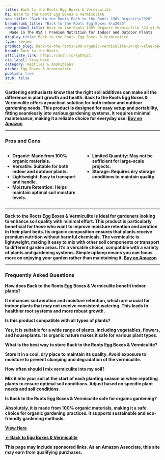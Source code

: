 ```yaml
---
title: Back to the Roots Egg Boxes & Vermiculite
h1: Back to the Roots Egg Boxes & Vermiculite
seo_title: "Back to the Roots Back to the Roots 100% Organic\u2026"
breadcrumb_title: "Back to the Roots Egg Boxes &\u2026"
raw_product_title: Back to the Roots 100% Organic Vermiculite (24 qt Value Pack) |
  Made in The USA | Premium Nutrition for Indoor and Outdoor Plants
display_title: Back to the Roots Egg Boxes & Vermiculite
type: review
product_slug: back-to-the-roots-100-organic-vermiculite-24-qt-value-pack-made-in-the-f3b1a56c
brand: Back to the Roots
affiliate_link: https://amzn.to/4pUYq2C
cta_label: View Here
category: Reptiles & Amphibians
niche: Egg Boxes & Vermiculite
publish: true
stub: false
---
```


<div id="intro" class="full-width">
  <p><strong>Gardening enthusiasts know that the right soil additives can make all the difference in plant growth and health. Back to the Roots Egg Boxes & Vermiculite offers a practical solution for both indoor and outdoor gardening needs. This product is designed for easy setup and portability, fitting seamlessly into various gardening systems. It requires minimal maintenance, making it a reliable choice for everyday use. <a href="https://amzn.to/4pUYq2C" rel="nofollow sponsored noopener" target="_blank"><strong>Buy on Amazon</strong></a></p>
</div>

<hr />
<h3 id="pros-cons">Pros and Cons</h3>
<div class="pc-grid" style="display:grid;grid-template-columns:1fr 1fr;gap:16px;">
  <ul>
    <li><strong>Organic:</strong> Made from 100% organic materials.</li>
    <li><strong>Versatile:</strong> Suitable for both indoor and outdoor plants.</li>
    <li><strong>Lightweight:</strong> Easy to transport and handle.</li>
    <li><strong>Moisture Retention:</strong> Helps maintain optimal soil moisture levels.</li>
  </ul>
  <ul>
    <li><strong>Limited Quantity:</strong> May not be sufficient for large-scale projects.</li>
    <li><strong>Storage:</strong> Requires dry storage conditions to maintain quality.</li>
  </ul>
</div>
<hr />

<div class="full-width">
  <p>Back to the Roots Egg Boxes & Vermiculite is ideal for gardeners looking to enhance soil quality with minimal effort. This product is particularly beneficial for those who want to improve moisture retention and aeration in their plant beds. Its organic composition ensures that plants receive premium nutrition without harmful chemicals. The vermiculite is lightweight, making it easy to mix with other soil components or transport to different garden areas. It’s a versatile choice, compatible with a variety of plants and gardening systems. Simple upkeep means you can focus more on enjoying your garden rather than maintaining it. <a href="https://amzn.to/4pUYq2C" rel="nofollow sponsored noopener" target="_blank"><strong>Buy on Amazon</strong></a></p>
</div>

<hr />
<h3 id="faqs">Frequently Asked Questions</h3>

<p><strong>How does Back to the Roots Egg Boxes & Vermiculite benefit indoor plants?</strong></p>
<p>It enhances soil aeration and moisture retention, which are crucial for indoor plants that may not receive consistent watering. This leads to healthier root systems and more robust growth.</p>

<p><strong>Is this product compatible with all types of plants?</strong></p>
<p>Yes, it is suitable for a wide range of plants, including vegetables, flowers, and houseplants. Its organic nature makes it safe for various plant types.</p>

<p><strong>What is the best way to store Back to the Roots Egg Boxes & Vermiculite?</strong></p>
<p>Store it in a cool, dry place to maintain its quality. Avoid exposure to moisture to prevent clumping and degradation of the vermiculite.</p>

<p><strong>How often should I mix vermiculite into my soil?</strong></p>
<p>Mix it into your soil at the start of each planting season or when repotting plants to ensure optimal soil conditions. Adjust based on specific plant needs and soil conditions.</p>

<p><strong>Is Back to the Roots Egg Boxes & Vermiculite safe for organic gardening?</strong></p>
<p>Absolutely, it is made from 100% organic materials, making it a safe choice for organic gardening practices. It supports sustainable and eco-friendly gardening methods.</p>
<p><a class="btn" href="https://amzn.to/4pUYq2C" target="_blank" rel="nofollow sponsored noopener">View Here</a></p>
<p><a href="/roundups/reptiles-amphibians/egg-boxes-vermiculite/">← Back to Egg Boxes & Vermiculite</a></p>
<aside class="disclosure">This page may include sponsored links. As an Amazon Associate, this site may earn from qualifying purchases.</aside>
